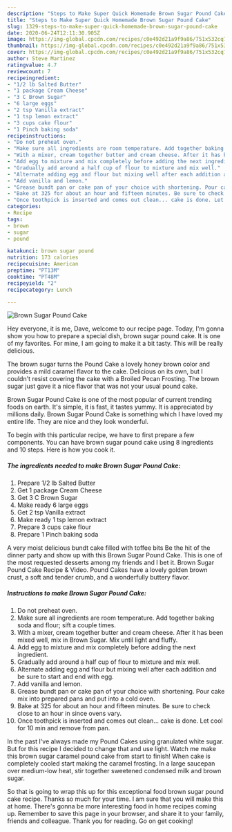 ```yaml
---
description: "Steps to Make Super Quick Homemade Brown Sugar Pound Cake"
title: "Steps to Make Super Quick Homemade Brown Sugar Pound Cake"
slug: 1329-steps-to-make-super-quick-homemade-brown-sugar-pound-cake
date: 2020-06-24T12:11:30.905Z
image: https://img-global.cpcdn.com/recipes/c0e492d21a9f9a86/751x532cq70/brown-sugar-pound-cake-recipe-main-photo.jpg
thumbnail: https://img-global.cpcdn.com/recipes/c0e492d21a9f9a86/751x532cq70/brown-sugar-pound-cake-recipe-main-photo.jpg
cover: https://img-global.cpcdn.com/recipes/c0e492d21a9f9a86/751x532cq70/brown-sugar-pound-cake-recipe-main-photo.jpg
author: Steve Martinez
ratingvalue: 4.7
reviewcount: 7
recipeingredient:
- "1/2 lb Salted Butter"
- "1 package Cream Cheese"
- "3 C Brown Sugar"
- "6 large eggs"
- "2 tsp Vanilla extract"
- "1 tsp lemon extract"
- "3 cups cake flour"
- "1 Pinch baking soda"
recipeinstructions:
- "Do not preheat oven."
- "Make sure all ingredients are room temperature. Add together baking soda and flour; sift a couple times."
- "With a mixer, cream together butter and cream cheese. After it has been mixed well, mix in Brown Sugar. Mix until light and fluffy."
- "Add egg to mixture and mix completely before adding the next ingredient."
- "Gradually add around a half cup of flour to mixture and mix well."
- "Alternate adding egg and flour but mixing well after each addition and be sure to start and end with egg."
- "Add vanilla and lemon."
- "Grease bundt pan or cake pan of your choice with shortening. Pour cake mix into prepared pans and put into a cold oven."
- "Bake at 325 for about an hour and fifteen minutes. Be sure to check close to an hour in since ovens vary."
- "Once toothpick is inserted and comes out clean... cake is done. Let cool for 10 min and remove from pan."
categories:
- Recipe
tags:
- brown
- sugar
- pound

katakunci: brown sugar pound 
nutrition: 173 calories
recipecuisine: American
preptime: "PT13M"
cooktime: "PT48M"
recipeyield: "2"
recipecategory: Lunch

---
```



![Brown Sugar Pound Cake](https://img-global.cpcdn.com/recipes/c0e492d21a9f9a86/751x532cq70/brown-sugar-pound-cake-recipe-main-photo.jpg)

Hey everyone, it is me, Dave, welcome to our recipe page. Today, I'm gonna show you how to prepare a special dish, brown sugar pound cake. It is one of my favorites. For mine, I am going to make it a bit tasty. This will be really delicious.

The brown sugar turns the Pound Cake a lovely honey brown color and provides a mild caramel flavor to the cake. Delicious on its own, but I couldn&#39;t resist covering the cake with a Broiled Pecan Frosting. The brown sugar just gave it a nice flavor that was not your usual pound cake.

Brown Sugar Pound Cake is one of the most popular of current trending foods on earth. It's simple, it is fast, it tastes yummy. It is appreciated by millions daily. Brown Sugar Pound Cake is something which I have loved my entire life. They are nice and they look wonderful.


To begin with this particular recipe, we have to first prepare a few components. You can have brown sugar pound cake using 8 ingredients and 10 steps. Here is how you cook it.

<!--inarticleads1-->

##### The ingredients needed to make Brown Sugar Pound Cake:

1. Prepare 1/2 lb Salted Butter
1. Get 1 package Cream Cheese
1. Get 3 C Brown Sugar
1. Make ready 6 large eggs
1. Get 2 tsp Vanilla extract
1. Make ready 1 tsp lemon extract
1. Prepare 3 cups cake flour
1. Prepare 1 Pinch baking soda


A very moist delicious bundt cake filled with toffee bits Be the hit of the dinner party and show up with this Brown Sugar Pound Cake. This is one of the most requested desserts among my friends and I bet it. Brown Sugar Pound Cake Recipe &amp; Video. Pound Cakes have a lovely golden brown crust, a soft and tender crumb, and a wonderfully buttery flavor. 

<!--inarticleads2-->

##### Instructions to make Brown Sugar Pound Cake:

1. Do not preheat oven.
1. Make sure all ingredients are room temperature. Add together baking soda and flour; sift a couple times.
1. With a mixer, cream together butter and cream cheese. After it has been mixed well, mix in Brown Sugar. Mix until light and fluffy.
1. Add egg to mixture and mix completely before adding the next ingredient.
1. Gradually add around a half cup of flour to mixture and mix well.
1. Alternate adding egg and flour but mixing well after each addition and be sure to start and end with egg.
1. Add vanilla and lemon.
1. Grease bundt pan or cake pan of your choice with shortening. Pour cake mix into prepared pans and put into a cold oven.
1. Bake at 325 for about an hour and fifteen minutes. Be sure to check close to an hour in since ovens vary.
1. Once toothpick is inserted and comes out clean... cake is done. Let cool for 10 min and remove from pan.


In the past I&#39;ve always made my Pound Cakes using granulated white sugar. But for this recipe I decided to change that and use light. Watch me make this brown sugar caramel pound cake from start to finish! When cake is completely cooled start making the caramel frosting. In a large saucepan over medium-low heat, stir together sweetened condensed milk and brown sugar. 

So that is going to wrap this up for this exceptional food brown sugar pound cake recipe. Thanks so much for your time. I am sure that you will make this at home. There's gonna be more interesting food in home recipes coming up. Remember to save this page in your browser, and share it to your family, friends and colleague. Thank you for reading. Go on get cooking!
